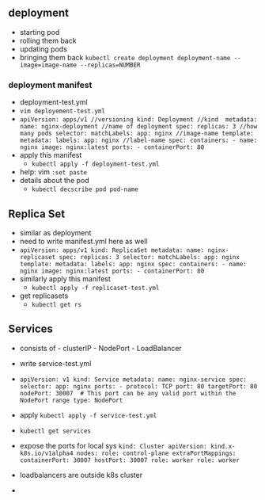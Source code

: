 ## deployment 
- starting pod
- rolling them back
- updating pods
- bringing them back
`kubectl create deployment deployment-name --image=image-name --replicas=NUMBER`

### deployment manifest
- deployment-test.yml
- `vim deployement-test.yml`
- `apiVersion: apps/v1 //versioning
    kind: Deployment //kind 
    metadata:
    name: nginx-deployment //name of deployment
    spec:
    replicas: 3 //how many pods
    selector:
        matchLabels:
        app: nginx //image-name
    template:
        metadata:
        labels:
            app: nginx //label-name
        spec:
        containers:
        - name: nginx
            image: nginx:latest
            ports:
            - containerPort: 80 `
- apply this manifest
  - `kubectl apply -f deployment-test.yml`
- help: vim     `:set paste`
- details about the pod
  - `kubectl decscribe pod pod-name`

## Replica Set
- similar as deployment 
- need to write manifest.yml here as well
- `apiVersion: apps/v1
kind: ReplicaSet
metadata:
  name: nginx-replicaset
spec:
  replicas: 3
  selector:
    matchLabels:
      app: nginx
  template:
    metadata:
      labels:
        app: nginx
    spec:
      containers:
      - name: nginx
        image: nginx:latest
        ports:
        - containerPort: 80` 
-  similarly apply this manifest
   -  `kubectl apply -f replicaset-test.yml`
- get replicasets
  - `kubectl get rs`
  
## Services
-   consists of
        -   clusterIP
        -   NodePort
        -   LoadBalancer
-  write service-test.yml
  -  ` apiVersion: v1
            kind: Service
            metadata:
            name: nginx-service
            spec:
            selector:
                app: nginx
            ports:
                - protocol: TCP
                port: 80
                targetPort: 80
                nodePort: 30007  # This port can be any valid port within the NodePort range
            type: NodePort  `
- apply `kubectl apply -f service-test.yml`
- `kubectl get services`
- expose the ports for local sys
     `kind: Cluster
        apiVersion: kind.x-k8s.io/v1alpha4
        nodes:
        role: control-plane
        extraPortMappings:
        containerPort: 30007
            hostPort: 30007
        role: worker
        role: worker`

- loadbalancers are outside k8s cluster
- 

